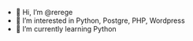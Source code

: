 - 👋 Hi, I’m @rerege
- 👀 I’m interested in Python, Postgre, PHP, Wordpress
- 🌱 I’m currently learning Python

<!---
rerege/rerege is a ✨ special ✨ repository because its `README.md` (this file) appears on your GitHub profile.
You can click the Preview link to take a look at your changes.
--->
